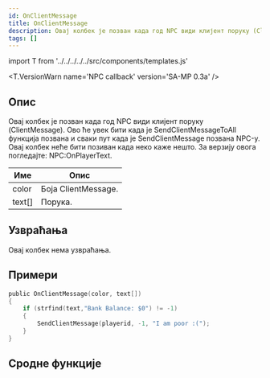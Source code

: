 ```yaml
---
id: OnClientMessage
title: OnClientMessage
description: Овај колбек је позван када год NPC види клијент поруку (ClientMessage).
tags: []
---
```


import T from '../../../../../src/components/templates.js'

<T.VersionWarn name='NPC callback' version='SA-MP 0.3a' />

## Опис

Овај колбек је позван када год NPC види клијент поруку (ClientMessage). Ово ће увек бити када је SendClientMessageToAll функција позвана и сваки пут када је SendClientMessage позвана NPC-у. Овај колбек неће бити позиван када неко каже нешто. За верзију овога погледајте: NPC:OnPlayerText.

| Име    | Опис                |
| ------ | ------------------- |
| color  | Боја ClientMessage. |
| text[] | Порука.             |

## Узвраћања

Овај колбек нема узвраћања.

## Примери

```c
public OnClientMessage(color, text[])
{
    if (strfind(text,"Bank Balance: $0") != -1)
    {
        SendClientMessage(playerid, -1, "I am poor :(");
    }
}
```

## Сродне функције
